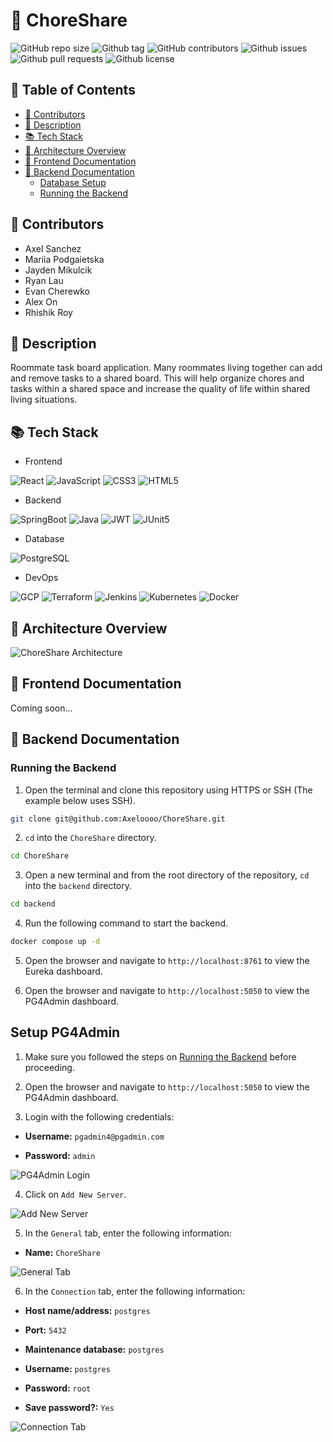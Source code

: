 # 📌 ChoreShare

![GitHub repo size](https://img.shields.io/github/repo-size/Axeloooo/ChoreShare?logo=github&color=blue&style=flat-square)
![Github tag](https://img.shields.io/github/v/tag/Axeloooo/ChoreShare?logo=github&color=red&style=flat-square)
![GitHub contributors](https://img.shields.io/github/contributors/Axeloooo/ChoreShare?logo=github&color=yellow&style=flat-square)
![Github issues](https://img.shields.io/github/issues/Axeloooo/ChoreShare?logo=github&style=flat-square)
![Github pull requests](https://img.shields.io/github/issues-pr/Axeloooo/ChoreShare?logo=github&style=flat-square)
![Github license](https://img.shields.io/github/license/Axeloooo/ChoreShare?logo=github&color=orange&style=flat-square)

## 📖 Table of Contents

- [📝 Contributors](#📝-contributors)
- [📜 Description](#📜-description)
- [📚 Tech Stack](#📚-tech-stack)
- [🧩 Architecture Overview](#🧩-architecture-overview)
- [📱 Frontend Documentation](#📱-frontend-documentation)
- [🚀 Backend Documentation](#🚀-backend-documentation)
  - [Database Setup](#database-setup)
  - [Running the Backend](#running-the-backend)

## 📝 Contributors

- Axel Sanchez
- Mariia Podgaietska
- Jayden Mikulcik
- Ryan Lau
- Evan Cherewko
- Alex On
- Rhishik Roy

## 📜 Description

Roommate task board application. Many roommates living together can add and remove tasks to a shared board. This will help organize chores and tasks within a shared space and increase the quality of life within shared living situations.

## 📚 Tech Stack

- Frontend

![React](https://img.shields.io/badge/React-20232A?style=for-the-badge&logo=react&logoColor=61DAFB)
![JavaScript](https://img.shields.io/badge/JavaScript-F7DF1E?style=for-the-badge&logo=javascript&logoColor=black)
![CSS3](https://img.shields.io/badge/CSS3-1572B6?style=for-the-badge&logo=css3&logoColor=white)
![HTML5](https://img.shields.io/badge/HTML5-E34F26?style=for-the-badge&logo=html5&logoColor=white)

- Backend

![SpringBoot](https://img.shields.io/badge/Spring%20Boot-6DB33F.svg?style=for-the-badge&logo=Spring-Boot&logoColor=white)
![Java](https://img.shields.io/badge/JAVA-ED8B00?style=for-the-badge&logo=openjdk&logoColor=white)
![JWT](https://img.shields.io/badge/JWT-black?style=for-the-badge&logo=JSON%20web%20tokens)
![JUnit5](https://img.shields.io/badge/JUnit5-25A162.svg?style=for-the-badge&logo=JUnit5&logoColor=white)

- Database

![PostgreSQL](https://img.shields.io/badge/PostgreSQL-4169E1.svg?style=for-the-badge&logo=PostgreSQL&logoColor=white)

- DevOps

![GCP](https://img.shields.io/badge/Google%20Cloud-4285F4?style=for-the-badge&logo=Google%20Cloud&logoColor=white)
![Terraform](https://img.shields.io/badge/terraform-%235835CC.svg?style=for-the-badge&logo=terraform&logoColor=white)
![Jenkins](https://img.shields.io/badge/Jenkins-D24939?style=for-the-badge&logo=Jenkins&logoColor=white)
![Kubernetes](https://img.shields.io/badge/Kubernetes-326CE5?style=for-the-badge&logo=Kubernetes&logoColor=white)
![Docker](https://img.shields.io/badge/Docker-2496ED?style=for-the-badge&logo=Docker&logoColor=white)

## 🧩 Architecture Overview

![ChoreShare Architecture](./images/choreshare_architecture.png)

## 📱 Frontend Documentation

Coming soon...

## 🚀 Backend Documentation

### Running the Backend

1. Open the terminal and clone this repository using HTTPS or SSH (The example below uses SSH).

```bash
git clone git@github.com:Axeloooo/ChoreShare.git
```

2. `cd` into the `ChoreShare` directory.

```bash
cd ChoreShare
```

3. Open a new terminal and from the root directory of the repository, `cd` into the `backend` directory.

```bash
cd backend
```

4. Run the following command to start the backend.

```bash
docker compose up -d
```

5. Open the browser and navigate to `http://localhost:8761` to view the Eureka dashboard.

6. Open the browser and navigate to `http://localhost:5050` to view the PG4Admin dashboard.

## Setup PG4Admin

1. Make sure you followed the steps on [Running the Backend](#running-the-backend) before proceeding.

2. Open the browser and navigate to `http://localhost:5050` to view the PG4Admin dashboard.

3. Login with the following credentials:

- **Username:** `pgadmin4@pgadmin.com`

- **Password:** `admin`

![PG4Admin Login](./images/image1.png)

4. Click on `Add New Server`.

![Add New Server](./images/image2.png)

5. In the `General` tab, enter the following information:

- **Name:** `ChoreShare`

![General Tab](./images/image3.png)

6. In the `Connection` tab, enter the following information:

- **Host name/address:** `postgres`

- **Port:** `5432`

- **Maintenance database:** `postgres`

- **Username:** `postgres`

- **Password:** `root`

- **Save password?:** `Yes`

![Connection Tab](./images/image4.png)
